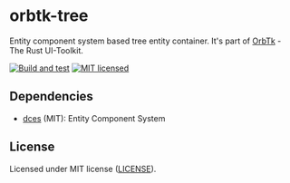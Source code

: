# orbtk-tree

Entity component system based tree entity container. It's part of [OrbTk](https://gitlab.redox-os.org/redox-os/orbtk) - The Rust UI-Toolkit.

[![Build and test](https://github.com/redox-os/orbtk/workflows/build/badge.svg)](https://github.com/redox-os/orbtk/actions)
[![MIT licensed](https://img.shields.io/badge/license-MIT-blue.svg)](../../LICENSE)

## Dependencies

* [dces](https://gitlab.redox-os.org/redox-os/dces-rust) (MIT): Entity Component System

## License

Licensed under MIT license ([LICENSE](../../LICENSE)).